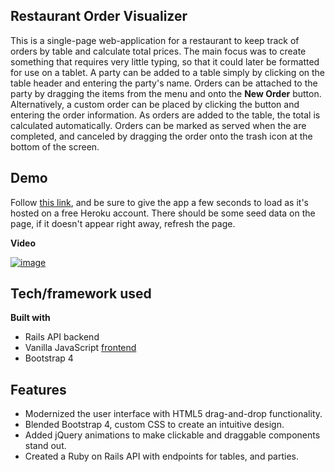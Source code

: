 ## Restaurant Order Visualizer
This is a single-page web-application for a restaurant to keep track of orders by table and calculate total prices. The main focus was to create something that requires very little typing, so that it could later be formatted for use on a tablet. A party can be added to a table simply by clicking on the table header and entering the party's name. Orders can be attached to the party by dragging the items from the menu and onto the **New Order** button. Alternatively, a custom order can be placed by clicking the button and entering the order information. As orders are added to the table, the total is calculated automatically. Orders can be marked as served when the are completed, and canceled by dragging the order onto the trash icon at the bottom of the screen.

## Demo
Follow [this link](https://sleepy-hollows-82798.herokuapp.com/), and be sure to give the app a few seconds to load as it's hosted on a free Heroku account. There should be some seed data on the page, if it doesn't appear right away, refresh the page.

**Video**

<a href="https://www.youtube.com/watch?v=Ejfy9pye6dk&feature=youtu.be" target="_blank">![image](https://user-images.githubusercontent.com/19267312/60047520-e653f200-9697-11e9-96e2-ec3ae97cd0f9.png)
</a>
 
 
## Tech/framework used

<b>Built with</b>
- Rails API backend
- Vanilla JavaScript [frontend](https://github.com/J-Agens/restaurant-app-frontend)
- Bootstrap 4

## Features
* Modernized the user interface with HTML5 drag-and-drop functionality.
* Blended Bootstrap 4, custom CSS to create an intuitive design.
* Added jQuery animations to make clickable and draggable components stand out.
* Created a Ruby on Rails API with endpoints for tables, and parties.
